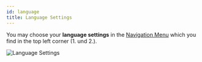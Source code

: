 ```yaml
---
id: language
title: Language Settings
---
```


You may choose your **language settings** in the [Navigation Menu](basics/navigation.md) which you find in the top left corner (1. und 2.).

![Language Settings](assets/language.png)
